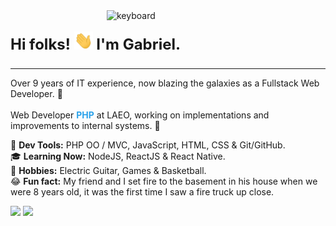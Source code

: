 <img src="https://imagizer.imageshack.com/img923/7332/7XsapR.png" min-width="400px" max-width="400px" width="350px" align="right" alt="keyboard">
<h3 style="font-size:24px;"> Hi folks! <img src="https://github.com/Parply/Parply/blob/master/.github/Hi.gif?raw=true" width="30px"> I'm Gabriel. </h3> 
<hr/>
<p align="left"> 
  Over 9 years of IT experience, now blazing the galaxies as a Fullstack Web Developer. 💼<br><br>
  Web Developer <strong style="color:#2BA2EA;">PHP</strong> at LAEO, working on implementations and improvements to internal systems. 🚀
</p> 
<p>
🧰 <strong>Dev Tools:</strong> PHP OO / MVC, JavaScript, HTML, CSS & Git/GitHub. <br/>
🎓 <strong>Learning Now:</strong> NodeJS, ReactJS & React Native. <br/>
🏀 <strong>Hobbies:</strong> Electric Guitar, Games & Basketball. </br>
😂 <strong>Fun fact:</strong> My friend and I set fire to the basement in his house when we were 8 years old, it was the first time I saw a fire truck up close.
</p>

<a href="mailto:gabtech@gabtech.com.br"><img src="https://img.shields.io/badge/Email-000?style=for-the-badge&logo=gmail&logoColor=white" /></a> <a href="https://www.instagram.com/eugb_"><img src="https://img.shields.io/badge/Instagram-000?style=for-the-badge&logo=instagram&logoColor=white" /></a>
